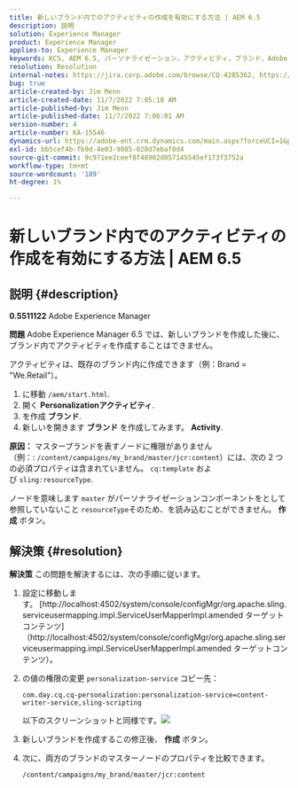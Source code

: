 ```yaml
---
title: 新しいブランド内でのアクティビティの作成を有効にする方法 | AEM 6.5
description: 説明
solution: Experience Manager
product: Experience Manager
applies-to: Experience Manager
keywords: KCS, AEM 6.5, パーソナライゼーション，アクティビティ，ブランド，Adobe Experience Manager，有効化，作成，作成
resolution: Resolution
internal-notes: https://jira.corp.adobe.com/browse/CQ-4285362, https://jira.corp.adobe.com/browse/CQ-4278366, https://daycare.day.com/content/home/ubs_cq/ubs_ch/fit_internet/214314.html#post0006
bug: true
article-created-by: Jim Menn
article-created-date: 11/7/2022 7:05:18 AM
article-published-by: Jim Menn
article-published-date: 11/7/2022 7:06:01 AM
version-number: 4
article-number: KA-15546
dynamics-url: https://adobe-ent.crm.dynamics.com/main.aspx?forceUCI=1&pagetype=entityrecord&etn=knowledgearticle&id=ea81b688-6a5e-ed11-9561-6045bd0065f9
exl-id: bb5cef4b-fb9d-4e03-9885-028d7ebaf0d4
source-git-commit: 9c971ee2ceef8f48902d857145545ef173f3752a
workflow-type: tm+mt
source-wordcount: '189'
ht-degree: 1%

---
```


# 新しいブランド内でのアクティビティの作成を有効にする方法 | AEM 6.5

## 説明 {#description}


<b>0.5511122</b>
Adobe Experience Manager

<b>問題</b>
Adobe Experience Manager 6.5 では、新しいブランドを作成した後に、ブランド内でアクティビティを作成することはできません。

アクティビティは、既存のブランド内に作成できます（例：Brand = &quot;We.Retail&quot;）。

1. に移動 `/aem/start.html`.
2. 開く <b>Personalization</b><b>アクティビティ</b>.
3. を作成 <b>ブランド</b>.
4. 新しいを開きます <b>ブランド</b> を作成してみます。 <b>Activity</b>.


<b>原因：</b>
マスターブランドを表すノードに権限がありません（例：: `/content/campaigns/my_brand/master/jcr:content`）には、次の 2 つの必須プロパティは含まれていません。 `cq:template` および `sling:resourceType`.

ノードを意味します `master` がパーソナライゼーションコンポーネントをとして参照していないこと `resourceType`そのため、を読み込むことができません。 <b>作成</b> ボタン。








## 解決策 {#resolution}


<b>解決策</b>
この問題を解決するには、次の手順に従います。

1. 設定に移動します。 [http://localhost:4502/system/console/configMgr/org.apache.sling.serviceusermapping.impl.ServiceUserMapperImpl.amended ターゲットコンテンツ]（http://localhost:4502/system/console/configMgr/org.apache.sling.serviceusermapping.impl.ServiceUserMapperImpl.amended ターゲットコンテンツ）。
2. の値の権限の変更 `personalization-service` コピー先：

   `com.day.cq.cq-personalization:personalization-service=content-writer-service,sling-scripting`

   以下のスクリーンショットと同様です。![](https://adobe.sharepoint.com/sites/D365EntAttachments/knowledgearticle/How%20to%20enable%20creating%20Activities%20inside%20a%20new%20Brand%20-%20Personalization%20-%20AEM%206-5_19685F9AF794EA11A811000D3A303484/Activity_Brand_Create.jpg)
3. 新しいブランドを作成するこの修正後、 <b>作成</b> ボタン。
4. 次に、両方のブランドのマスターノードのプロパティを比較できます。


   ```
   /content/campaigns/my_brand/master/jcr:content
   ```
